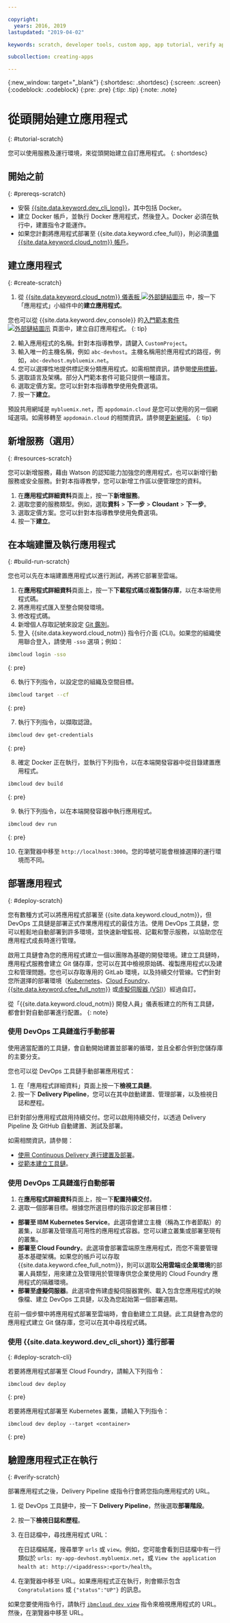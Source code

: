 ```yaml
---

copyright:
  years: 2016, 2019
lastupdated: "2019-04-02"

keywords: scratch, developer tools, custom app, app tutorial, verify app running, run app local

subcollection: creating-apps

---
```


{:new_window: target="_blank"}
{:shortdesc: .shortdesc}
{:screen: .screen}
{:codeblock: .codeblock}
{:pre: .pre}
{:tip: .tip}
{:note: .note}

# 從頭開始建立應用程式
{: #tutorial-scratch}

您可以使用服務及運行環境，來從頭開始建立自訂應用程式。
{: shortdesc}

## 開始之前
{: #prereqs-scratch}

* 安裝 [{{site.data.keyword.dev_cli_long}}](/docs/cli?topic=cloud-cli-ibmcloud-cli)，其中包括 Docker。 
* 建立 Docker 帳戶，並執行 Docker 應用程式，然後登入。Docker 必須在執行中，建置指令才能運作。
* 如果您計劃將應用程式部署至 {{site.data.keyword.cfee_full}}，則必須[準備 {{site.data.keyword.cloud_notm}} 帳戶](/docs/cloud-foundry?topic=cloud-foundry-prepare)。

## 建立應用程式
{: #create-scratch}

1. 從 [{{site.data.keyword.cloud_notm}} 儀表板 ![外部鏈結圖示](../../icons/launch-glyph.svg "外部鏈結圖示")](https://{DomainName}) 中，按一下「應用程式」小組件中的**建立應用程式**。

  您也可以從 {{site.data.keyword.dev_console}} 的[入門範本套件 ![外部鏈結圖示](../../icons/launch-glyph.svg "外部鏈結圖示")](https://{DomainName}/developer/appservice/starter-kits/) 頁面中，建立自訂應用程式。
  {: tip}

2. 輸入應用程式的名稱。針對本指導教學，請鍵入 `CustomProject`。
3. 輸入唯一的主機名稱，例如 `abc-devhost`。主機名稱用於應用程式的路徑，例如，`abc-devhost.mybluemix.net`。
4. 您可以選擇性地提供標記來分類應用程式。如需相關資訊，請參閱[使用標籤](/docs/resources?topic=resources-tag)。
5. 選取語言及架構。部分入門範本套件可能只提供一種語言。
6. 選取定價方案。您可以針對本指導教學使用免費選項。
7. 按一下**建立**。

預設共用網域是 `mybluemix.net`，而 `appdomain.cloud` 是您可以使用的另一個網域選項。如需移轉至 `appdomain.cloud` 的相關資訊，請參閱[更新網域](/docs/cloud-foundry-public?topic=cloud-foundry-public-update-domain)。
{: tip}

## 新增服務（選用）
{: #resources-scratch}

您可以新增服務，藉由 Watson 的認知能力加強您的應用程式，也可以新增行動服務或安全服務。針對本指導教學，您可以新增工作區以便管理您的資料。

1. 在**應用程式詳細資料**頁面上，按一下**新增服務**。
2. 選取您要的服務類型。例如，選取**資料** > **下一步** > **Cloudant** > **下一步**。
3. 選取定價方案。您可以針對本指導教學使用免費選項。
4. 按一下**建立**。

## 在本端建置及執行應用程式
{: #build-run-scratch}

您也可以先在本端建置應用程式以進行測試，再將它部署至雲端。

1. 在**應用程式詳細資料**頁面上，按一下**下載程式碼**或**複製儲存庫**，以在本端使用程式碼。
2. 將應用程式匯入至整合開發環境。
3. 修改程式碼。
4. 新增個人存取記號來設定 [Git 鑑別](/docs/services/ContinuousDelivery?topic=ContinuousDelivery-git_working#git_authentication)。
5. 登入 {{site.data.keyword.cloud_notm}} 指令行介面 (CLI)。如果您的組織使用聯合登入，請使用 `-sso` 選項；例如：

  ```bash
  ibmcloud login -sso
  ```
  {: pre}

6. 執行下列指令，以設定您的組織及空間目標。

  ```bash
  ibmcloud target --cf
  ```
  {: pre}

7. 執行下列指令，以擷取認證。

  ```bash
  ibmcloud dev get-credentials
  ```
  {: pre}

8. 確定 Docker 正在執行，並執行下列指令，以在本端開發容器中從目錄建置應用程式。

  ```bash
  ibmcloud dev build
  ```
  {: pre}

9. 執行下列指令，以在本端開發容器中執行應用程式。

  ```bash
  ibmcloud dev run
  ```
  {: pre}

10. 在瀏覽器中移至 `http://localhost:3000`。您的埠號可能會根據選擇的運行環境而不同。

## 部署應用程式
{: #deploy-scratch}

您有數種方式可以將應用程式部署至 {{site.data.keyword.cloud_notm}}，但 DevOps 工具鏈是部署正式作業應用程式的最佳方法。使用 DevOps 工具鏈，您可以輕鬆地自動部署到許多環境，並快速新增監視、記載和警示服務，以協助您在應用程式成長時進行管理。

啟用工具鏈會為您的應用程式建立一個以團隊為基礎的開發環境。建立工具鏈時，應用程式服務會建立 Git 儲存庫，您可以在其中檢視原始碼、複製應用程式以及建立和管理問題。您也可以存取專用的 GitLab 環境，以及持續交付管線。它們針對您所選擇的部署環境（[Kubernetes](/docs/containers?topic=containers-container_index)、[Cloud Foundry](/docs/cloud-foundry-public?topic=cloud-foundry-public-about-cf)、[{{site.data.keyword.cfee_full_notm}}](/docs/cloud-foundry?topic=cloud-foundry-about) 或[虛擬伺服器 (VSI)](/docs/vsi?topic=virtual-servers-getting-started-with-virtual-servers)）經過自訂。

從「{{site.data.keyword.cloud_notm}} 開發人員」儀表板建立的所有工具鏈，都會針對自動部署進行配置。
{: note}

### 使用 DevOps 工具鏈進行手動部署

使用適當配置的工具鏈，會自動開始建置並部署的循環，並且全都合併到您儲存庫的主要分支。 

您也可以從 DevOps 工具鏈手動部署應用程式：

1. 在「應用程式詳細資料」頁面上按一下**檢視工具鏈**。
2. 按一下 **Delivery Pipeline**，您可以在其中啟動建置、管理部署，以及檢視日誌和歷程。

已針對部分應用程式啟用持續交付。您可以啟用持續交付，以透過 Delivery Pipeline 及 GitHub 自動建置、測試及部署。

如需相關資訊，請參閱：
* [使用 Continuous Delivery 進行建置及部署](/docs/services/ContinuousDelivery?topic=ContinuousDelivery-deliverypipeline_build_deploy)。
* [從範本建立工具鏈](/docs/services/ContinuousDelivery?topic=ContinuousDelivery-toolchains_getting_started)。

### 使用 DevOps 工具鏈進行自動部署

1. 在**應用程式詳細資料**頁面上，按一下**配置持續交付**。
2. 選取一個部署目標。根據您所選目標的指示設定部署目標：
  * **部署至 IBM Kubernetes Service**。此選項會建立主機（稱為工作者節點）的叢集，以部署及管理高可用性的應用程式容器。您可以建立叢集或部署至現有的叢集。
  * **部署至 Cloud Foundry**。此選項會部署雲端原生應用程式，而您不需要管理基本基礎架構。如果您的帳戶可以存取 {{site.data.keyword.cfee_full_notm}}，則可以選取**公用雲端**或**企業環境**的部署人員類型，用來建立及管理用於管理專供您企業使用的 Cloud Foundry 應用程式的隔離環境。
  * **部署至虛擬伺服器**。此選項會佈建虛擬伺服器實例、載入包含您應用程式的映像檔、建立 DevOps 工具鏈，以及為您起始第一個部署週期。

在前一個步驟中將應用程式部署至雲端時，會自動建立工具鏈。此工具鏈會為您的應用程式建立 Git 儲存庫，您可以在其中尋找程式碼。 

### 使用 {{site.data.keyword.dev_cli_short}} 進行部署
{: #deploy-scratch-cli}

若要將應用程式部署至 Cloud Foundry，請輸入下列指令：
```
ibmcloud dev deploy
```
{: pre}

若要將應用程式部署至 Kubernetes 叢集，請輸入下列指令：
```
ibmcloud dev deploy --target <container>
```
{: pre}

## 驗證應用程式正在執行
{: #verify-scratch}

部署應用程式之後，Delivery Pipeline 或指令行會將您指向應用程式的 URL。

1. 從 DevOps 工具鏈中，按一下 **Delivery Pipeline**，然後選取**部署階段**。
2. 按一下**檢視日誌和歷程**。
3. 在日誌檔中，尋找應用程式 URL：

    在日誌檔結尾，搜尋單字 `urls` 或 `view`。例如，您可能會看到日誌檔中有一行類似於 `urls: my-app-devhost.mybluemix.net`，或 `View the application health at: http://<ipaddress>:<port>/health`。

4. 在瀏覽器中移至 URL。如果應用程式正在執行，則會顯示包含 `Congratulations` 或 `{"status":"UP"}` 的訊息。

如果您要使用指令行，請執行 [`ibmcloud dev view`](/docs/cli/idt?topic=cloud-cli-idt-cli#view) 指令來檢視應用程式的 URL。然後，在瀏覽器中移至 URL。
